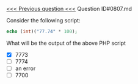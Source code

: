 [<<< Previous question <<<](0806.md)  Question ID#0807.md   

Consider the following script:
```php
echo (int)("77.74" * 100); 
```
What will be the output of the above PHP script

- [x] 7773
- [ ] 7774
- [ ] an error
- [ ] 7700
